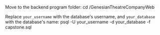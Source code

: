 Move to the backend program folder:
cd /GenesianTheatreCompanyWeb

Replace `your_username` with the database's username, and `your_database` with the database's name:
psql -U your_username -d your_database -f capstone.sql
